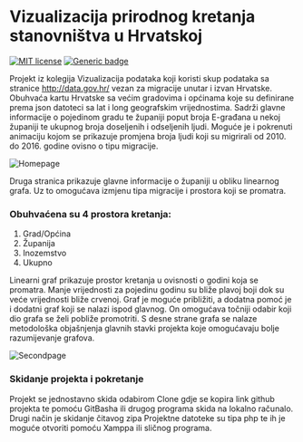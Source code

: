 # Vizualizacija prirodnog kretanja stanovništva u Hrvatskoj

[![MIT license](https://img.shields.io/badge/License-MIT-blue.svg)](https://lbesson.mit-license.org/)
[![Generic badge](https://img.shields.io/badge/version-master-<COLOR>.svg)](https://shields.io/)

Projekt iz kolegija Vizualizacija podataka koji koristi skup podataka sa stranice http://data.gov.hr/ vezan za migracije unutar i izvan Hrvatske.
Obuhvaća kartu Hrvatske sa većim gradovima i općinama koje su definirane prema json datoteci sa lat i long geografskim vrijednostima.
Sadrži glavne informacije o pojedinom gradu te županiji poput broja E-građana u nekoj županiji te ukupnog broja doseljenih i odseljenih ljudi.
Moguće je i pokrenuti animaciju kojom se prikazuje promjena broja ljudi koji su migrirali od 2010. do 2016. godine ovisno o tipu migracije.

![Homepage](https://user-images.githubusercontent.com/52075105/86969197-b3c74b00-c16d-11ea-8123-cdc5bcb2ef2f.png)

Druga stranica prikazuje glavne informacije o županiji u obliku linearnog grafa.
Uz to omogućava izmjenu tipa migracije i prostora koji se promatra.

### Obuhvaćena su 4 prostora kretanja:
1. Grad/Općina
2. Županija
3. Inozemstvo
4. Ukupno

Linearni graf prikazuje prostor kretanja u ovisnosti o godini koja se promatra.
Manje vrijednosti za pojedinu godinu su bliže plavoj boji dok su veće vrijednosti bliže crvenoj.
Graf je moguće približiti, a dodatna pomoć je i dodatni graf koji se nalazi ispod glavnog.
On omogućava točniji odabir koji dio grafa se želi pobliže promotriti.
S desne strane grafa se nalaze metodološka objašnjenja glavnih stavki projekta koje omogućavaju bolje razumijevanje grafova.

![Secondpage](https://user-images.githubusercontent.com/52075105/86971109-ddce3c80-c170-11ea-8b3d-0b5ae147f933.png)

### Skidanje projekta i pokretanje
Projekt se jednostavno skida odabirom Clone gdje se kopira link github projekta te pomoću GitBasha ili drugog programa skida na lokalno računalo.
Drugi način je skidanje čitavog zipa
Projektne datoteke su tipa php te ih je moguće otvoriti pomoću Xamppa ili sličnog programa.
